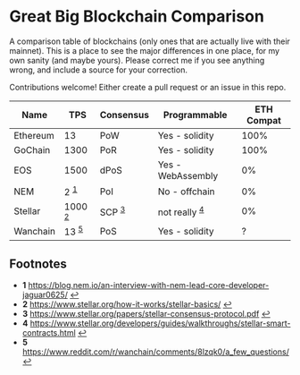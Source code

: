 # Great Big Blockchain Comparison

A comparison table of blockchains (only ones that are actually live with their mainnet). This is a place to see the major differences in one place, for my own sanity (and maybe yours). Please correct me if you see anything wrong, and include a source for your correction.

Contributions welcome!  Either create a pull request or an issue in this repo. 

Name | TPS | Consensus | Programmable | ETH Compat
---- | --- | --------- | ------------ | ----------
Ethereum | 13 | PoW | Yes - solidity | 100%
GoChain | 1300 | PoR | Yes - solidity | 100%
EOS | 1500 | dPoS | Yes - WebAssembly | 0%
NEM | 2 <sup id="a1">[1](#f1)</sup> | PoI | No - offchain | 0%
Stellar | 1000 <sup id="a2">[2](#f2)</sup> | SCP <sup id="a3">[3](#f3)</sup> | not really <sup id="a4">[4](#f4)</sup> | 0%
Wanchain | 13 <sup id="a5">[5](#f5)</sup> | PoS | Yes - solidity | ?

## Footnotes

* <b id="f1">1</b> https://blog.nem.io/an-interview-with-nem-lead-core-developer-jaguar0625/ [↩](#a1)
* <b id="f2">2</b> https://www.stellar.org/how-it-works/stellar-basics/ [↩](#a2)
* <b id="f3">3</b> https://www.stellar.org/papers/stellar-consensus-protocol.pdf [↩](#a3)
* <b id="f4">4</b> https://www.stellar.org/developers/guides/walkthroughs/stellar-smart-contracts.html [↩](#a4)
* <b id="f5">5</b> https://www.reddit.com/r/wanchain/comments/8lzqk0/a_few_questions/ [↩](#a5)
